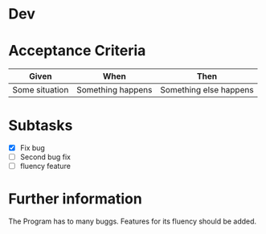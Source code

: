 # Dev


# Acceptance Criteria

|     Given      |       When        |          Then          |
| :------------: | :---------------: | :--------------------: |
| Some situation | Something happens | Something else happens |

# Subtasks
- [x] Fix bug
- [ ] Second bug fix
- [ ] fluency feature

# Further information
The Program has to many buggs. Features for its fluency should be added.

